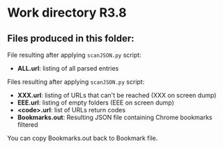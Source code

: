 # Work directory R3.8

## Files produced in this folder:

File resulting after applying `scanJSON.py` script:
 - **ALL.url**: listing of all parsed entries

Files resulting after applying `scanJSON.py` script:
 - **XXX.url**: listing of URLs that can't be reached (XXX on screen dump)
 - **EEE.url**: listing of empty folders (EEE on screen dump)
 - **&lt;code&gt;.url**: list of URLs return codes
 - **Bookmarks.out**: Resulting JSON file containing Chrome bookmarks filtered

You can copy Bookmarks.out back to Bookmark file.
